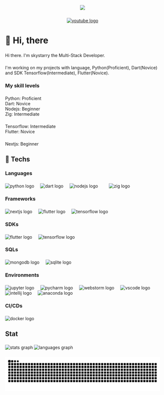 <div align="center">
  <img height="200" src="https://images-ext-1.discordapp.net/external/AIsdyUxsVHUVseL8mLaPqWCla2nOp2jAuUihJzh_HJI/%3Fsize%3D4096/https/cdn.discordapp.com/avatars/383548998725664780/648c94e2b120f96ebade2b2c62f830bd.png?format=webp&quality=lossless"  />
</div>

###

<div align="center">
  <a href="https://www.youtube.com/@%EB%AF%BC%EC%84%B1Skystarry" target="_blank">
    <img src="https://raw.githubusercontent.com/maurodesouza/profile-readme-generator/master/src/assets/icons/social/youtube/default.svg" width="52" height="40" alt="youtube logo"  />
  </a>
</div>

###

<h1 align="left">👋 Hi, there</h1>

###

<p align="left">Hi there. I'm skystarry the Multi-Stack Developer.</p>

###

<p align="left">I'm working on my projects with language, Python(Proficient), Dart(Novice) and SDK Tensorflow(Intermediate), Flutter(Novice).</p>

###

<h3 align="left">My skill levels</h3>

###

<p align="left">Python: Proficient<br>Dart: Novice<br>Nodejs: Beginner<br>Zig: Intermediate</p>

###

<p align="left">Tensorflow: Intermediate<br>Flutter: Novice</p>

###

<p align="left">Nextjs: Beginner</p>

###

<h2 align="left">🔧 Techs</h2>

###

<h3 align="left">Languages</h3>

###

<div align="left">
  <img src="https://cdn.jsdelivr.net/gh/devicons/devicon/icons/python/python-original.svg" height="40" alt="python logo"  />
  <img width="12" />
  <img src="https://cdn.jsdelivr.net/gh/devicons/devicon/icons/dart/dart-original.svg" height="40" alt="dart logo"  />
  <img width="12" />
  <img src="https://cdn.jsdelivr.net/gh/devicons/devicon/icons/nodejs/nodejs-original.svg" height="40" alt="nodejs logo"  />
  <img width="12" />
  <img width="12" />
  <img src="https://skillicons.dev/icons?i=zig" height="40" alt="zig logo"  />
</div>

###

<h3 align="left">Frameworks</h3>

###

<div align="left">
  <img src="https://cdn.jsdelivr.net/gh/devicons/devicon/icons/nextjs/nextjs-original.svg" height="40" alt="nextjs logo"  />
  <img width="12" />
  <img src="https://cdn.jsdelivr.net/gh/devicons/devicon/icons/flutter/flutter-original.svg" height="40" alt="flutter logo"  />
  <img width="12" />
  <img src="https://cdn.jsdelivr.net/gh/devicons/devicon/icons/tensorflow/tensorflow-original.svg" height="40" alt="tensorflow logo"  />
</div>

###

<h3 align="left">SDKs</h3>

###

<div align="left">
  <img src="https://cdn.jsdelivr.net/gh/devicons/devicon/icons/flutter/flutter-original.svg" height="40" alt="flutter logo"  />
  <img width="12" />
  <img src="https://cdn.jsdelivr.net/gh/devicons/devicon/icons/tensorflow/tensorflow-original.svg" height="40" alt="tensorflow logo"  />
</div>

###

<h3 align="left">SQLs</h3>

###

<div align="left">
  <img src="https://cdn.jsdelivr.net/gh/devicons/devicon/icons/mongodb/mongodb-original.svg" height="40" alt="mongodb logo"  />
  <img width="12" />
  <img src="https://cdn.jsdelivr.net/gh/devicons/devicon/icons/sqlite/sqlite-original.svg" height="40" alt="sqlite logo"  />
</div>

###

<h3 align="left">Environments</h3>

###

<div align="left">
  <img src="https://cdn.jsdelivr.net/gh/devicons/devicon/icons/jupyter/jupyter-original.svg" height="40" alt="jupyter logo"  />
  <img width="12" />
  <img src="https://cdn.jsdelivr.net/gh/devicons/devicon/icons/pycharm/pycharm-original.svg" height="40" alt="pycharm logo"  />
  <img width="12" />
  <img src="https://cdn.jsdelivr.net/gh/devicons/devicon/icons/webstorm/webstorm-original.svg" height="40" alt="webstorm logo"  />
  <img width="12" />
  <img src="https://cdn.jsdelivr.net/gh/devicons/devicon/icons/vscode/vscode-original.svg" height="40" alt="vscode logo"  />
  <img width="12" />
  <img src="https://cdn.jsdelivr.net/gh/devicons/devicon/icons/intellij/intellij-original.svg" height="40" alt="intellij logo"  />
  <img width="12" />
  <img src="https://cdn.jsdelivr.net/gh/devicons/devicon/icons/anaconda/anaconda-original.svg" height="40" alt="anaconda logo"  />
</div>

###

<h3 align="left">CI/CDs</h3>

###

<div align="left">
  <img src="https://cdn.jsdelivr.net/gh/devicons/devicon@latest/icons/docker/docker-original.svg" height="40" alt="docker logo"/>
</div>

###

<h2 align="left">Stat</h2>

###

<div align="left">
  <img src="https://github-readme-stats.vercel.app/api?username=vmintf&hide_title=false&hide_rank=false&show_icons=true&include_all_commits=true&count_private=true&disable_animations=false&theme=dracula&locale=en&hide_border=false&order=1" height="150" alt="stats graph"  />
  <img src="https://github-readme-stats.vercel.app/api/top-langs?username=vmintf&locale=en&hide_title=false&layout=compact&card_width=320&langs_count=5&theme=dracula&hide_border=false&order=2" height="150" alt="languages graph"  />
</div>

###

<img src="https://raw.githubusercontent.com/vmintf/vmintf/output/snake.svg" alt="Snake animation" />

###
